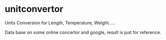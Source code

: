 unitconvertor
=============

Units Conversion for Length, Temperature, Weight.....

Data base on some online concertor and google, result is just for reference.
